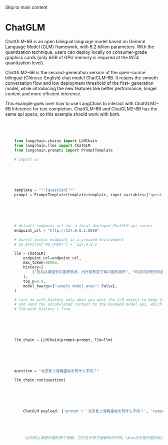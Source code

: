 

Skip to main content

# ChatGLM

ChatGLM-6B is an open bilingual language model based on General Language Model (GLM) framework, with 6.2 billion parameters. With the quantization technique, users can deploy locally on consumer-grade
graphics cards (only 6GB of GPU memory is required at the INT4 quantization level).

ChatGLM2-6B is the second-generation version of the open-source bilingual (Chinese-English) chat model ChatGLM-6B. It retains the smooth conversation flow and low deployment threshold of the first-
generation model, while introducing the new features like better performance, longer context and more efficient inference.

This example goes over how to use LangChain to interact with ChatGLM2-6B Inference for text completion. ChatGLM-6B and ChatGLM2-6B has the same api specs, so this example should work with both.

```python




    from langchain.chains import LLMChain
    from langchain.llms import ChatGLM
    from langchain.prompts import PromptTemplate

    # import os



```


```python




    template = """{question}"""
    prompt = PromptTemplate(template=template, input_variables=["question"])



```


```python




    # default endpoint_url for a local deployed ChatGLM api server
    endpoint_url = "http://127.0.0.1:8000"

    # direct access endpoint in a proxied environment
    # os.environ['NO_PROXY'] = '127.0.0.1'

    llm = ChatGLM(
        endpoint_url=endpoint_url,
        max_token=80000,
        history=[
            ["我将从美国到中国来旅游，出行前希望了解中国的城市", "欢迎问我任何问题。"]
        ],
        top_p=0.9,
        model_kwargs={"sample_model_args": False},
    )

    # turn on with_history only when you want the LLM object to keep track of the conversation history
    # and send the accumulated context to the backend model api, which make it stateful. By default it is stateless.
    # llm.with_history = True



```


```python




    llm_chain = LLMChain(prompt=prompt, llm=llm)



```


```python




    question = "北京和上海两座城市有什么不同？"

    llm_chain.run(question)



```


```python




        ChatGLM payload: {'prompt': '北京和上海两座城市有什么不同？', 'temperature': 0.1, 'history': [['我将从美国到中国来旅游，出行前希望了解中国的城市', '欢迎问我任何问题。']], 'max_length': 80000, 'top_p': 0.9, 'sample_model_args': False}





        '北京和上海是中国的两个首都，它们在许多方面都有所不同。\n\n北京是中国的政治和文化中心，拥有悠久的历史和灿烂的文化。它是中国最重要的古都之一，也是中国历史上最后一个封建王朝的都城。北京有许多著名的古迹和景点，例如紫禁城、天安门广场和长城等。\n\n上海是中国最现代化的城市之一，也是中国商业和金融中心。上海拥有许多国际知名的企业和金融机构，同时也有许多著名的景点和美食。上海的外滩是一个历史悠久的商业区，拥有许多欧式建筑和餐馆。\n\n除此之外，北京和上海在交通和人口方面也有很大差异。北京是中国的首都，人口众多，交通拥堵问题较为严重。而上海是中国的商业和金融中心，人口密度较低，交通相对较为便利。\n\n总的来说，北京和上海是两个拥有独特魅力和特点的城市，可以根据自己的兴趣和时间来选择前往其中一座城市旅游。'



```
